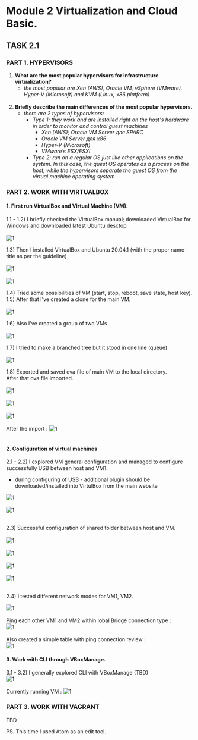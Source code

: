 # Module 2 Virtualization and Cloud Basic.
## TASK 2.1
### PART 1. HYPERVISORS

1. **What are the most popular hypervisors for infrastructure virtualization?**
    - _the most popular are Xen (AWS), Oracle VM, vSphere (VMware), Hyper-V (Microsoft) and KVM (Linux, x86 platform)_</br></br>
2. **Briefly describe the main differences of the most popular hypervisors.**
    - _there are 2 types of hypervisors:_
      + _Type 1: they work and are installed right on the host's hardware in order to monitor and control guest machines_
         - _Xen (AWS); Oracle VM Server для SPARC_
         - _Oracle VM Server для x86_
         - _Hyper-V     (Microsoft)_
         - _VMware’s ESX/ESXi_
      + _Type 2: run on a regular OS just like other applications on the system. In this case, the guest OS operates as a process on the host,
      while the hypervisors separate the guest OS from the virtual machine operating system_


### PART 2. WORK WITH VIRTUALBOX
#### 1. First run VirtualBox and Virtual Machine (VM).

1.1 - 1.2) I briefly checked the VirtualBox manual; downloaded VirtualBox for Windows and downloaded latest Ubuntu desctop</br></br>
![1](./screenshots/1.2.png)</br>

1.3) Then I installed VirtualBox and Ubuntu 20.04.1 (with the proper name-title as per the guideline)</br></br>
![1](./screenshots/1.3.1.png)</br></br>
![1](./screenshots/1.3.png)</br>

1.4) Tried some possibilities of VM (start, stop, reboot, save state, host key).</br>
1.5) After that I've created a clone for the main VM.</br></br>
![1](./screenshots/1.5.png)</br>

1.6) Also I've created a group of two VMs</br></br>
![1](./screenshots/1.6.png)</br>

1.7) I tried to make a branched tree but it stood in one line (queue)</br></br>
![1](./screenshots/1.7.png)</br>

1.8) Exported and saved ova file of main VM to the local directory.</br>
After that ova file imported.</br></br>
![1](./screenshots/1.8.png)</br></br>
![1](./screenshots/1.8.1.png)</br></br>
![1](./screenshots/1.8.2.png)</br></br>
After the import :
![1](./screenshots/1.8.3.png)</br></br>


#### 2. Configuration of virtual machines
2.1 - 2.2) I explored VM general configuration and managed to configure successfully USB between host and VM1.</br>

- during configuring of USB - additional plugin should be downloaded/installed into VirtulBox from the main website</br>

![1](./screenshots/2.2.png)</br></br>
![1](./screenshots/2.2.1.png)</br></br>


2.3) Successful configuration of shared folder between host and VM.</br></br>
![1](./screenshots/2.3.png)</br></br>
![1](./screenshots/2.3.1.png)</br></br>
![1](./screenshots/2.3.2.png)</br></br>
![1](./screenshots/2.3.3.png)</br></br>


2.4) I tested different network modes for VM1, VM2.</br>

![1](./screenshots/2.4.png)</br></br>
Ping each other VM1 and VM2 within lobal Bridge connection type :</br>
![1](./screenshots/2.4.1.png)</br></br>
Also created a simple table with ping connection review :</br>
![1](./screenshots/2.4.2.png)</br>


#### 3. Work with CLI through VBoxManage.</br>
3.1 - 3.2) I generally explored CLI with VBoxManage (TBD)</br>
![1](./screenshots/2.5.1.png)</br></br>
Currently running VM :
![1](./screenshots/2.5.2.png)</br>


### PART 3. WORK WITH VAGRANT
TBD


PS.
This time I used Atom as an edit tool.
